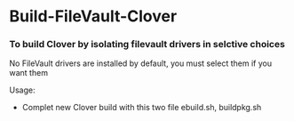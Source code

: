 # Build-FileVault-Clover

### To build Clover by isolating filevault drivers in selctive choices
No FileVault drivers are installed by default, you must select them if you want them

Usage:
- Complet new Clover build with this two file ebuild.sh, buildpkg.sh
